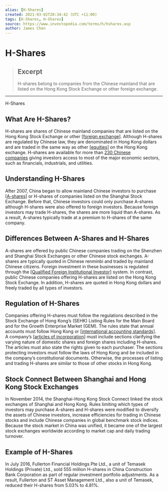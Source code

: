 ```yaml
---
alias: [H-Shares]
created: 2021-03-02T20:34:42 (UTC +11:00)
tags: [H-Shares, H-Shares]
source: https://www.investopedia.com/terms/h/hshares.asp
author: James Chen
---
```


# H-Shares

> ## Excerpt
> H-shares belong to companies from the Chinese mainland that are listed on the Hong Kong Stock Exchange or other foreign exchange.

---

H-Shares
## What Are H-Shares?

H-shares are shares of Chinese mainland companies that are listed on the Hong Kong Stock Exchange or other [[foreign exchange]](https://www.investopedia.com/terms/f/foreign-exchange.asp). Although H-shares are regulated by Chinese law, they are denominated in Hong Kong dollars and are traded in the same way as other [[equities]](https://www.investopedia.com/terms/e/equity.asp) on the Hong Kong exchange. H-shares are available for more than [230 Chinese companies](http://www.hkex.com.hk/market-data/statistics/consolidated-reports/china-dimension?sc_lang=en) giving investors access to most of the major economic sectors, such as financials, industrials, and utilities.

## Understanding H-Shares

After 2007, China began to allow mainland Chinese investors to purchase [[A-shares]](https://www.investopedia.com/terms/a/a-shares.asp) or H-shares of companies listed on the Shanghai Stock Exchange. Before that, Chinese investors could only purchase A-shares although H-shares were also offered to foreign investors. Because foreign investors may trade H-shares, the shares are more liquid than A-shares. As a result, A-shares typically trade at a premium to H-shares of the same company.

## Differences Between A-Shares and H-Shares

A-shares are offered by public Chinese companies trading on the Shenzhen and Shanghai Stock Exchanges or other Chinese stock exchanges. A-shares are typically quoted in Chinese renminbi and traded by mainland Chinese citizens. Foreign investment in these businesses is regulated through the [[Qualified Foreign Institutional Investor]](https://www.investopedia.com/terms/q/qualified-foreign-institutional-investor-qfii.asp) system. In contrast, public Chinese companies offering H-shares are listed on the Hong Kong Stock Exchange. In addition, H-shares are quoted in Hong Kong dollars and freely traded by all types of investors.

## Regulation of H-Shares

Companies offering H-shares must follow the regulations described in the Stock Exchange of Hong Kong’s (SEHK) Listing Rules for the Main Board and for the Growth Enterprise Market (GEM). The rules state that annual accounts must follow Hong Kong or [[international accounting standards]](https://www.investopedia.com/terms/i/ias.asp). A company’s [[articles of incorporation]](https://www.investopedia.com/terms/a/articlesofincorporation.asp) must include sections clarifying the varying nature of domestic shares and foreign shares including H-shares. The articles must also state the rights given to each purchaser. The sections protecting investors must follow the laws of Hong Kong and be included in the company’s constitutional documents. Otherwise, the processes of listing and trading H-shares are similar to those of other stocks in Hong Kong.

## Stock Connect Between Shanghai and Hong Kong Stock Exchanges

In November 2014, the Shanghai-Hong Kong Stock Connect linked the stock exchanges of Shanghai and Hong Kong. Rules limiting which types of investors may purchase A-shares and H-shares were modified to diversify the assets of Chinese investors, increase efficiencies for trading in Chinese stocks and include Chinese companies in global benchmark stock indices. Because the stock market in China was unified, it became one of the largest stock exchanges worldwide according to market cap and daily trading turnover.

## Example of H-Shares

In July 2016, Fullerton Financial Holdings Pte Ltd., a unit of Temasek Holdings (Private) Ltd., sold 555 million H-shares in China Construction Bank Corporation as part of regular investment portfolio adjustments. As a result, Fullerton and ST Asset Management Ltd., also a unit of Temasek, reduced their H-shares from 5.03% to 4.81%.
